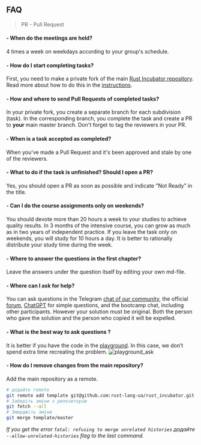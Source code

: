 ## FAQ

> PR - Pull Request

#### - When do the meetings are held?

4 times a week on weekdays according to your group's schedule.

#### - How do I start completing tasks?

First, you need to make a private fork of the main [Rust Incubator repository](https://github.com/rust-lang-ua/rust_incubator). Read more about how to do this in the [instructions](https://github.com/rust-lang-ua/rust_incubator#before-you-start).

#### - How and where to send Pull Requests of completed tasks?

In your private fork, you create a separate branch for each subdivision (task). In the corresponding branch, you complete the task and create a PR to __your__ main master branch. Don't forget to tag the reviewers in your PR.

<!-- #### - Що за табличка прогресу та як нею користуватись?
Усім учасникам на електронну адресу прийшло посилання на гугл-табличку. У ній є головна сторінка "Main Page", там відповідно до групи знаходите себе, а також номер, під яким ви записані. Тепер внизу шукаєте аркуш, який є під вашим номером. Це ваша сторінка, яку ви можете редагувати. Додаєте сюди фото. Навпроти кожного підрозділу стоять чекбокси, які вам потрібно відмічати при виконанні завдань. Також у відповідній колонці залишати посилання на виконане завдання. На особистій сторінці можете відслідковувати власний прогрес по розділах, а у 'Main Page'  загальний ваш та колег. -->

#### - When is a task accepted as completed?

When you've made a Pull Request and it's been approved and stale by one of the reviewers.

#### - What to do if the task is unfinished? Should I open a PR?

Yes, you should open a PR as soon as possible and indicate "Not Ready" in the title.

#### - Can I do the course assignments only on weekends?

You should devote more than 20 hours a week to your studies to achieve quality results. In 3 months of the intensive course, you can grow as much as in two years of independent practice. If you leave the task only on weekends, you will study for 10 hours a day. It is better to rationally distribute your study time during the week.

#### - Where to answer the questions in the first chapter?

Leave the answers under the question itself by editing your own md-file.

#### - Where can I ask for help?

You can ask questions in the Telegram [chat of our community](https://t.me/rustlang_ua), the official [forum](https://users.rust-lang.org/), [ChatGPT](https://openai.com/blog/chatgpt) for simple questions, and the bootcamp chat, including other participants. However your solution must be original. Both the person who gave the solution and the person who copied it will be expelled.

<!-- xxx : extend, tell about forum and chat of community -->

#### - What is the best way to ask questions ?

It is better if you have the code in the [playground](https://play.rust-lang.org/). In this case, we don’t spend extra time recreating the problem. 
![playground_ask](https://github.com/rust-lang-ua/rust_incubator/assets/98274821/2351bddd-455f-4078-a7cb-328a7bb08ac9)

<!-- xxx : write please, add screenshot -->

#### - How do I remove changes from the main repository?

Add the main repository as a remote.

```bash
# додайте remote
git remote add template git@github.com:rust-lang-ua/rust_incubator.git
# Заберіть зміни з репозиторію
git fetch --all
# Змерджіть зміни
git merge template/master
```

*If you get the error `fatal: refusing to merge unrelated histories` додайте `--allow-unrelated-histories`  flag to the last command.*
